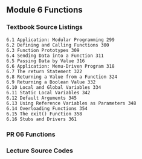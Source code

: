 Module 6 Functions
-------------------------------------------
### Textbook Source Listings
    6.1 Application: Modular Programming 299 
    6.2 Defining and Calling Functions 300 
    6.3 Function Prototypes 309 
    6.4 Sending Data into a Function 311 
    6.5 Passing Data by Value 316 
    6.6 Application: Menu-Driven Program 318 
    6.7 The return Statement 322 
    6.8 Returning a Value from a Function 324 
    6.9 Returning a Boolean Value 332 
    6.10 Local and Global Variables 334 
    6.11 Static Local Variables 342 
    6.12 Default Arguments 345 
    6.13 Using Reference Variables as Parameters 348 
    6.14 Overloading Functions 354 
    6.15 The exit() Function 358 
    6.16 Stubs and Drivers 361 

### PR 06 Functions


### Lecture Source Codes
